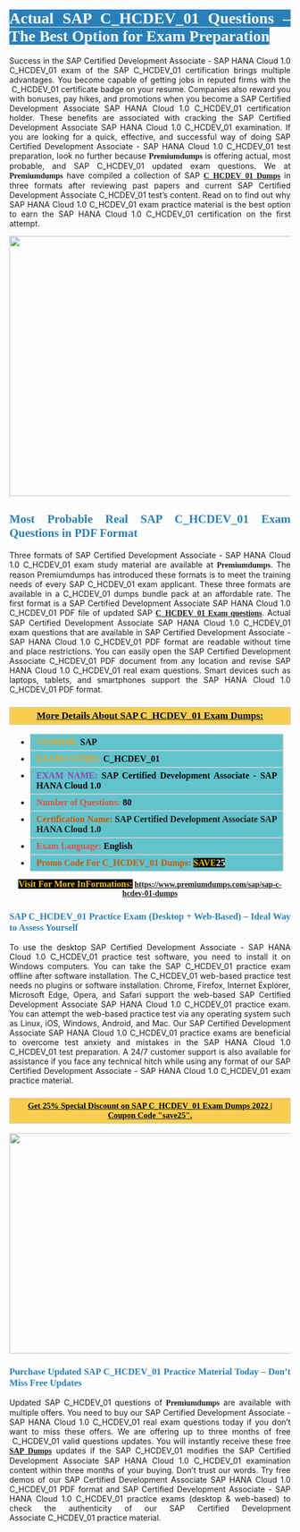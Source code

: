 <h1 style="text-align: justify;"><span style="color:#ffffff;"><span style="font-family:Georgia,serif;"><strong><span style="background-color:#2980b9;">Actual SAP C_HCDEV_01 Questions – The Best Option for Exam Preparation</span></strong></span></span></h1>

<p style="text-align: justify;">Success in the SAP Certified Development Associate - SAP HANA Cloud 1.0 C_HCDEV_01 exam of the SAP C_HCDEV_01 certification brings multiple advantages. You become capable of getting jobs in reputed firms with the  C_HCDEV_01 certificate badge on your resume. Companies also reward you with bonuses, pay hikes, and promotions when you become a SAP Certified Development Associate SAP HANA Cloud 1.0 C_HCDEV_01 certification holder. These benefits are associated with cracking the SAP Certified Development Associate SAP HANA Cloud 1.0 C_HCDEV_01 examination. If you are looking for a quick, effective, and successful way of doing SAP Certified Development Associate - SAP HANA Cloud 1.0 C_HCDEV_01 test preparation, look no further because <span style="font-family:Georgia,serif;"><strong>Premiumdumps</strong></span> is offering actual, most probable, and SAP C_HCDEV_01 updated exam questions. We at <span style="font-family:Georgia,serif;"><strong>Premiumdumps</strong></span> have compiled a collection of SAP <span style="font-family:Georgia,serif;"><strong><a href="https://www.premiumdumps.com/sap/sap-c-hcdev-01-dumps">C_HCDEV_01 Dumps</a></strong></span> in three formats after reviewing past papers and current SAP Certified Development Associate C_HCDEV_01 test’s content. Read on to find out why SAP HANA Cloud 1.0 C_HCDEV_01 exam practice material is the best option to earn the SAP HANA Cloud 1.0 C_HCDEV_01 certification on the first attempt.</p>

<p style="text-align: center;"><a href="https://www.premiumdumps.com/sap/sap-c-hcdev-01-dumps"><img alt="" src="https://i.imgur.com/P39uA2n.jpeg" style="width: 700px; height: 465px;" /></a></p>

<h2 style="text-align: justify;"><span style="color:#2980b9;"><span style="font-family:Georgia,serif;"><strong>Most Probable Real SAP C_HCDEV_01 Exam Questions in PDF Format</strong></span></span></h2>

<p style="text-align: justify;">Three formats of SAP Certified Development Associate - SAP HANA Cloud 1.0 C_HCDEV_01 exam study material are available at <span style="font-family:Georgia,serif;"><strong>Premiumdumps</strong></span>. The reason Premiumdumps has introduced these formats is to meet the training needs of every SAP C_HCDEV_01 exam applicant. These three formats are available in a C_HCDEV_01 dumps bundle pack at an affordable rate. The first format is a SAP Certified Development Associate SAP HANA Cloud 1.0 C_HCDEV_01 PDF file of updated SAP <span style="font-family:Georgia,serif;"><strong><a href="https://www.premiumdumps.com/sap/sap-c-hcdev-01-dumps">C_HCDEV_01 Exam questions</a></strong></span>. Actual SAP Certified Development Associate SAP HANA Cloud 1.0 C_HCDEV_01 exam questions that are available in SAP Certified Development Associate - SAP HANA Cloud 1.0 C_HCDEV_01 PDF format are readable without time and place restrictions. You can easily open the SAP Certified Development Associate C_HCDEV_01 PDF document from any location and revise SAP HANA Cloud 1.0 C_HCDEV_01 real exam questions. Smart devices such as laptops, tablets, and smartphones support the SAP HANA Cloud 1.0 C_HCDEV_01 PDF format.</p>

<h3 style="background: #f7ce50; border: 1px solid rgb(204, 204, 204); padding: 5px 10px; text-align: center;"><span style="font-family:Georgia,serif;"><u><u><span style="color:#000000;"><span style="font-size:11pt"><span style="line-height:normal"><b><span style="font-size:13.0pt"><span cambria="">More Details About SAP C_HCDEV_01 Exam Dumps:</span></span></b></span></span></span></u></u></span></h3>

<ul>
	<li style="margin:0cm 10pt">
	<div style="background:#61c4cd; border: 1px solid rgb(204, 204, 204); padding: 5px 10px; text-align: justify;"><span style="font-family:Georgia,serif;"><span style="font-size:11pt"><span style="line-height:normal"><b><span style="font-size:12.0pt"><span new="" roman="" times=""><span style="color:#f39c12;">VENDOR:</span> <span style="color:#000000;">SAP</span></span></span></b></span></span></span></div>
	</li>
	<li style="margin:0cm 10pt">
	<div style="background: #61c4cd; border: 1px solid rgb(204, 204, 204); padding: 5px 10px; text-align: justify;"><span style="font-family:Georgia,serif;"><span style="font-size:11pt"><span style="line-height:normal"><b><span style="font-size:12.0pt"><span new="" roman="" times=""><span style="color:#f39c12;">EXAM CCODE:</span> <span style="color:#000000;">C_HCDEV_01</span></span></span></b></span></span></span></div>
	</li>
	<li style="margin:0cm 10pt">
	<div style="background: #61c4cd; border: 1px solid rgb(204, 204, 204); padding: 5px 10px; text-align: justify;"><span style="font-family:Georgia,serif;"><span style="font-size:11pt"><span style="line-height:normal"><b><span style="font-size:12.0pt"><span new="" roman="" times=""><span style="color:#8e44ad;">EXAM NAME:</span> <span style="color:#000000;">SAP Certified Development Associate - SAP HANA Cloud 1.0</span></span></span></b></span></span></span></div>
	</li>
	<li style="margin:0cm 10pt">
	<div style="background: #61c4cd; border: 1px solid rgb(204, 204, 204); padding: 5px 10px;"><span style="font-family:Georgia,serif;"><span style="font-size:11pt"><span style="line-height:normal"><b><span style="font-size:12.0pt"><span new="" roman="" times=""><span style="color:#e74c3c;">Number of Questions:</span><span style="color:#000000;"><span style="color:#f1c40f;"> </span>80</span></span></span></b></span></span></span></div>
	</li>
	<li style="margin:0cm 10pt">
	<div style="background: #61c4cd; border: 1px solid rgb(204, 204, 204); padding: 5px 10px; text-align: justify;"><span style="font-family:Georgia,serif;"><span style="font-size:11pt"><span style="line-height:normal"><b><span style="font-size:12.0pt"><span new="" roman="" times=""><span style="color:#d35400;">Certification Name:</span> SAP Certified Development Associate SAP HANA Cloud 1.0</span></span></b></span></span></span></div>
	</li>
	<li style="margin:0cm 10pt">
	<div style="background: #61c4cd; border: 1px solid rgb(204, 204, 204); padding: 5px 10px; text-align: justify;"><span style="font-family:Georgia,serif;"><span style="font-size:11pt"><span style="line-height:normal"><b><span style="font-size:12.0pt"><span new="" roman="" times=""><span style="color:#e74c3c;">Exam Language:</span> <span style="color:#000000;">English</span></span></span></b></span></span></span></div>
	</li>
	<li style="margin:0cm 10pt">
	<div style="background: #61c4cd; border: 1px solid rgb(204, 204, 204); padding: 5px 10px;"><span style="font-family:Georgia,serif;"><span style="font-size:11pt"><span style="line-height:normal"><b><span style="font-size:12.0pt"><span new="" roman="" times=""><span style="color:#d35400;">Promo Code For C_HCDEV_01 Dumps:</span><span style="color:#f1c40f;"> <span style="background-color:#000000;">SAVE</span></span><span style="color:#ffffff;"><span style="background-color:#000000;">25</span></span></span></span></b></span></span></span></div>
	</li>
</ul>

<p style="text-align: center;"><span style="font-family:Georgia,serif;"><strong><span style="font-size:16px;"><span style="color:#f1c40f;"><span style="background-color:#000000;">Visit For More InFormations:</span></span></span> <a href="https://www.premiumdumps.com/sap/sap-c-hcdev-01-dumps">https://www.premiumdumps.com/sap/sap-c-hcdev-01-dumps</a></strong></span></p>

<h3 style="text-align: justify;"><span style="color:#2980b9;"><span style="font-family:Georgia,serif;"><strong><strong><strong>SAP C_HCDEV_01 Practice Exam (Desktop + Web-Based) – Ideal Way to Assess Yourself</strong></strong></strong></span></span></h3>

<p style="text-align: justify;">To use the desktop SAP Certified Development Associate - SAP HANA Cloud 1.0 C_HCDEV_01 practice test software, you need to install it on Windows computers. You can take the SAP C_HCDEV_01 practice exam offline after software installation. The C_HCDEV_01 web-based practice test needs no plugins or software installation. Chrome, Firefox, Internet Explorer, Microsoft Edge, Opera, and Safari support the web-based SAP Certified Development Associate SAP HANA Cloud 1.0 C_HCDEV_01 practice exam. You can attempt the web-based practice test via any operating system such as Linux, iOS, Windows, Android, and Mac. Our SAP Certified Development Associate SAP HANA Cloud 1.0 C_HCDEV_01 practice exams are beneficial to overcome test anxiety and mistakes in the SAP HANA Cloud 1.0 C_HCDEV_01 test preparation. A 24/7 customer support is also available for assistance if you face any technical hitch while using any format of our SAP Certified Development Associate - SAP HANA Cloud 1.0 C_HCDEV_01 exam practice material.</p>

<h3 style="background: rgb(247, 206, 80); border: 1px solid rgb(204, 204, 204); padding: 5px 10px; text-align: center;"><span style="font-family:Georgia,serif;"><u><span style="color:#000000;"><span style="font-size:11pt;"><span style="line-height:normal;"><b><span cambria="">Get 25% Special Discount on SAP C_HCDEV_01 Exam Dumps 2022 | Coupon Code "save25".</span></b></span></span></span></u></span></h3>

<p style="text-align: center;"><strong><strong><a href="https://www.premiumdumps.com/sap/sap-c-hcdev-01-dumps"><img alt="" src="https://i.imgur.com/IafrsaO.jpg" style="width: 700px; height: 394px;" /></a></strong></strong></p>

<h3 style="text-align: justify;"><strong><span style="color:#2980b9;"><span style="font-family:Georgia,serif;"><strong><strong><strong>Purchase Updated SAP C_HCDEV_01 Practice Material Today – Don’t Miss Free Updates</strong></strong></strong></span></span></strong></h3>

<p style="text-align: justify;">Updated SAP C_HCDEV_01 questions of <span style="font-family:Georgia,serif;"><strong>Premiumdumps</strong></span> are available with multiple offers. You need to buy our SAP Certified Development Associate - SAP HANA Cloud 1.0 C_HCDEV_01 real exam questions today if you don’t want to miss these offers. We are offering up to three months of free  C_HCDEV_01 valid questions updates. You will instantly receive these free <span style="font-family:Georgia,serif;"><strong><a href="https://www.premiumdumps.com/sap-exam-dumps">SAP Dumps</a></strong></span> updates if the SAP C_HCDEV_01 modifies the SAP Certified Development Associate SAP HANA Cloud 1.0 C_HCDEV_01 examination content within three months of your buying. Don’t trust our words. Try free demos of our SAP Certified Development Associate SAP HANA Cloud 1.0 C_HCDEV_01 PDF format and SAP Certified Development Associate - SAP HANA Cloud 1.0 C_HCDEV_01 practice exams (desktop & web-based) to check the authenticity of our SAP Certified Development Associate C_HCDEV_01 practice material.</p>
